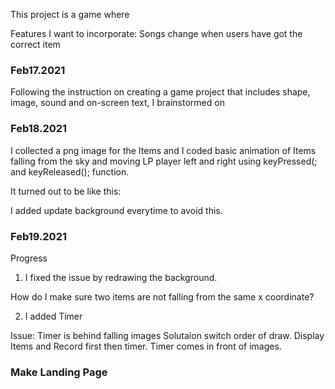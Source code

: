 This project is a game where 

Features I want to incorporate: Songs change when users have got the correct item


### Feb17.2021
Following the instruction on creating a game project that includes shape, image, sound and on-screen text, I brainstormed on 


### Feb18.2021

I collected a png image for the Items and I coded basic animation of Items falling from the sky and moving LP player left and right using keyPressed(; and keyReleased(); function. 

It turned out to be like this:


I added update background everytime to avoid this. 

### Feb19.2021

Progress
1. I fixed the issue by redrawing the background. 

How do I make sure two items are not falling from the same x coordinate?


2. I added Timer 

Issue: Timer is behind falling images
Solutaion switch order of draw. Display Items and Record first then timer. Timer comes in front of images. 


### Make Landing Page

